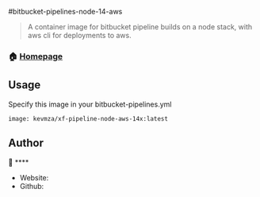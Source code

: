 #bitbucket-pipelines-node-14-aws

> A container image for bitbucket pipeline builds on a node stack, with aws cli for deployments to aws.

### 🏠 [Homepage](https://hub.docker.com/repository/docker/kevmza/xf-pipeline-node-aws-14x)

## Usage

Specify this image in your bitbucket-pipelines.yml

```
image: kevmza/xf-pipeline-node-aws-14x:latest

```

## Author

👤 ****

- Website: 
- Github:

